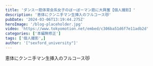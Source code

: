 ```yaml
---
title: 'ダンス一筋体育会系女子のぼーぼーマン筋に大興奮【個人撮影】'
description: '恵体にクンニ手マン生挿入のフルコース😻'
pubDate: '2024-03-06T13:19:44.275Z'
heroImage: '/blog-placeholder.jpg'
video: 'https://www.tokyomotion.net/embed/c306ba51d6f7e11adb2d'
categories: ['本編無修正']
tags: ['個人撮影',]
author: '["sexford_university"]'
---
```


恵体にクンニ手マン生挿入のフルコース😻




